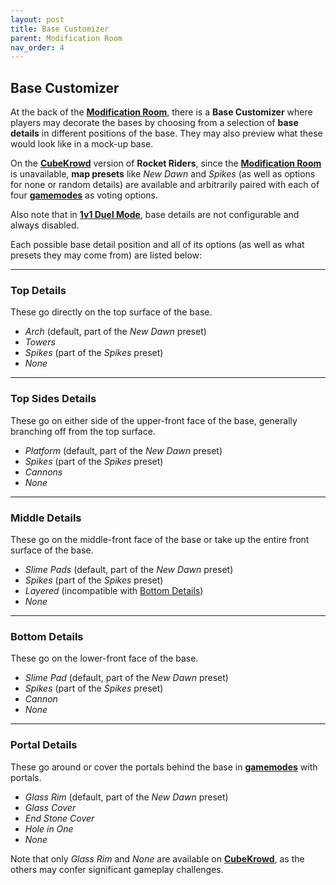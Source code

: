 ```yaml
---
layout: post
title: Base Customizer
parent: Modification Room
nav_order: 4
---
```

**Base Customizer**
---

At the back of the **[Modification Room](https://zeroniaserver.github.io/RocketRidersWiki/modification_room)**, there is a **Base Customizer** where players may decorate the bases by choosing from a selection of **base details** in different positions of the base. They may also preview what these would look like in a mock-up base.

On the **[CubeKrowd](https://cubekrowd.net)** version of **Rocket Riders**, since the **[Modification Room](https://zeroniaserver.github.io/RocketRidersWiki/modification_room)** is unavailable, **map presets** like *New Dawn* and *Spikes* (as well as options for none or random details) are available and arbitrarily paired with each of four **[gamemodes](https://zeroniaserver.github.io/RocketRidersWiki/gamemodes)** as voting options.

Also note that in **[1v1 Duel Mode](https://zeroniaserver.github.io/RocketRidersWiki/gamemodes/duel)**, base details are not configurable and always disabled.

Each possible base detail position and all of its options (as well as what presets they may come from) are listed below:

---
### Top Details

These go directly on the top surface of the base.
- *Arch* (default, part of the *New Dawn* preset)
- *Towers*
- *Spikes* (part of the *Spikes* preset)
- *None*

---
### Top Sides Details

These go on either side of the upper-front face of the base, generally branching off from the top surface.
- *Platform* (default, part of the *New Dawn* preset)
- *Spikes* (part of the *Spikes* preset)
- *Cannons*
- *None*

---
### Middle Details

These go on the middle-front face of the base or take up the entire front surface of the base.
- *Slime Pads* (default, part of the *New Dawn* preset)
- *Spikes* (part of the *Spikes* preset)
- *Layered* (incompatible with [Bottom Details](#bottom-details))
- *None*

---
### Bottom Details

These go on the lower-front face of the base.
- *Slime Pad* (default, part of the *New Dawn* preset)
- *Spikes* (part of the *Spikes* preset)
- *Cannon*
- *None*

---
### Portal Details

These go around or cover the portals behind the base in **[gamemodes](https://zeroniaserver.github.io/RocketRidersWiki/gamemodes)** with portals.
- *Glass Rim* (default, part of the *New Dawn* preset)
- *Glass Cover*
- *End Stone Cover*
- *Hole in One*
- *None*

Note that only *Glass Rim* and *None* are available on **[CubeKrowd](https://cubekrowd.net)**, as the others may confer significant gameplay challenges.